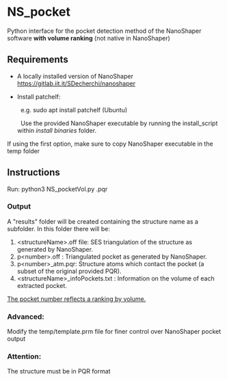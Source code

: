 # NS_pocket
Python interface for the pocket detection method of the NanoShaper software **with volume ranking** (not native in NanoShaper)

## Requirements

- A locally installed version of NanoShaper https://gitlab.iit.it/SDecherchi/nanoshaper
- Install patchelf:

  &nbsp; e.g. sudo apt install patchelf (Ubuntu)
  
  &nbsp; Use the provided NanoShaper executable by running the install_script within *install binaries* folder.
 
If using the first option, make sure to copy NanoShaper executable in the temp folder

## Instructions

Run: python3 NS_pocketVol.py <structureName>.pqr
 
 ### Output
  A "results" folder will be created containing the structure name as a subfolder. 
  In this folder there will be:
  1. \<structureName\>.off file: SES triangulation of the structure as generated by NanoShaper.
  2. p\<number\>.off : Triangulated pocket as generated by NanoShaper.
  3. p\<number\>_atm.pqr: Structure atoms which contact the pocket (a subset of the original provided PQR).
  4. \<structureName\>_infoPockets.txt : Information on the volume of each extracted pocket.
  
  <ins>The pocket number reflects a ranking by volume.</ins>
  
  ### Advanced: 
  Modify the temp/template.prm file for finer control over NanoShaper pocket output
### Attention:
  The structure must be in PQR format
